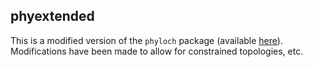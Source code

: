## phyextended

This is a modified version of the `phyloch` package (available 
[here](http://www.christophheibl.de/Rpackages.html)). Modifications have been made to
allow for constrained topologies, etc.

